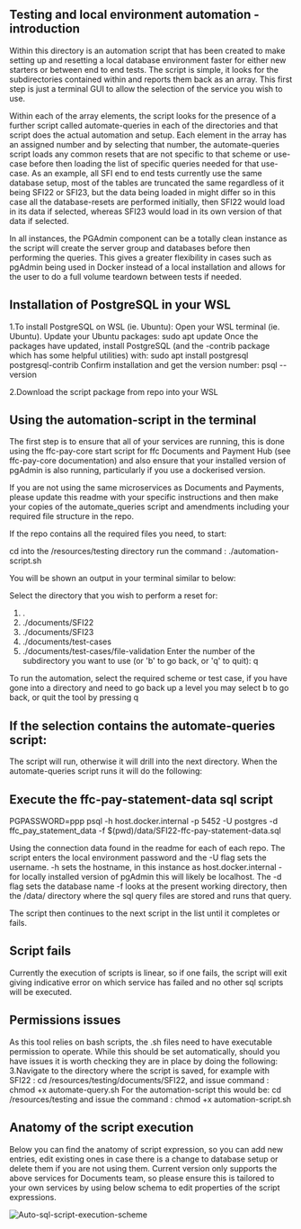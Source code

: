 
## Testing and local environment automation - introduction

Within this directory is an automation script that has been created to make setting up and resetting a local database environment faster for either new starters or between end to end tests. The script is simple, it looks for the subdirectories contained within and reports them back as an array. This first step is just a terminal GUI to allow the selection of the service you wish to use.

Within each of the array elements, the script looks for the presence of a further script called automate-queries in each of the directories and that script does the actual automation and setup.
Each element in the array has an assigned number and by selecting that number, the automate-queries script loads any common resets that are not specific to that scheme or use-case before then loading the list of specific queries needed for that use-case.
As an example, all SFI end to end tests currently use the same database setup, most of the tables are truncated the same regardless of it being SFI22 or SFI23, but the data being loaded in might differ so in this case all the database-resets are performed initially, then SFI22 would load in its data if selected, whereas SFI23 would load in its own version of that data if selected.

In all instances, the PGAdmin component can be a totally clean instance as the script will create the server group and databases before then performing the queries. This gives a greater flexibility in cases such as pgAdmin being used in Docker instead of a local installation and allows for the user to do a full volume teardown between tests if needed.

## Installation of PostgreSQL in your WSL
1.To install PostgreSQL on WSL (ie. Ubuntu):
Open your WSL terminal (ie. Ubuntu).
Update your Ubuntu packages: sudo apt update
Once the packages have updated, install PostgreSQL (and the -contrib package which has some helpful utilities) with: sudo apt install postgresql postgresql-contrib
Confirm installation and get the version number: psql --version

2.Download the script package from repo into your WSL

## Using the automation-script in the terminal

The first step is to ensure that all of your services are running, this is done using the ffc-pay-core start script for ffc Documents and Payment Hub (see ffc-pay-core documentation) and also ensure that your installed version of pgAdmin is also running, particularly if you use a dockerised version.

If you are not using the same microservices as Documents and Payments, please update this readme with your specific instructions and then make your copies of the automate_queries script and amendments including  your required file structure in the repo.

If the repo contains all the required files you need, to start:

cd into the /resources/testing directory
run the command : ./automation-script.sh

You will be shown an output in your terminal similar to below:

Select the directory that you wish to perform a reset for:
1. .
2. ./documents/SFI22
3. ./documents/SFI23
4. ./documents/test-cases
5. ./documents/test-cases/file-validation
Enter the number of the subdirectory you want to use (or 'b' to go back, or 'q' to quit): q

To run the automation, select the required scheme or test case, if you have gone into a directory and need to go back up a level you may select b to go back, or quit the tool by pressing q

## If the selection contains the automate-queries script:

The script will run, otherwise it will drill into the next directory.
When the automate-queries script runs it will do the following:

## Execute the ffc-pay-statement-data sql script
PGPASSWORD=ppp psql -h host.docker.internal -p 5452 -U postgres -d ffc_pay_statement_data -f $(pwd)/data/SFI22-ffc-pay-statement-data.sql 

Using the connection data found in the readme for each of each repo. The script enters the local environment password and the -U flag sets the username. 
-h sets the hostname, in this instance as host.docker.internal - for locally installed version of pgAdmin this will likely be localhost. 
The -d flag sets the database name
-f looks at the present working directory, then the /data/ directory where the sql query files are stored and runs that query.

The script then continues to the next script in the list until it completes or fails.

## Script fails

Currently the execution of scripts is linear, so if one fails, the script will exit giving indicative error on which service has failed and no other sql scripts will be executed.

## Permissions issues 
As this tool relies on bash scripts, the .sh files need to have executable permission to operate. 
While this should be set automatically, should you have issues it is worth checking they are in place by doing the following:
3.Navigate to the directory where the script is saved, for example with SFI22 : cd /resources/testing/documents/SFI22, and issue command : chmod +x automate-query.sh 
For the automation-script this would be: cd /resources/testing and issue the command : chmod +x automation-script.sh

## Anatomy of the script execution

Below you can find the anatomy of script expression, so you can add new entries, edit existing ones in case there is a change to database setup or delete them if you are not using them. Current version only supports the above services for Documents team, so please ensure this is tailored to your own services by using below schema to edit properties of the script expressions.

![Auto-sql-script-execution-scheme](https://github.com/DEFRA/ffc-pay-core/assets/98330195/0bc13125-d3b4-4134-ba61-d807ac531512)

